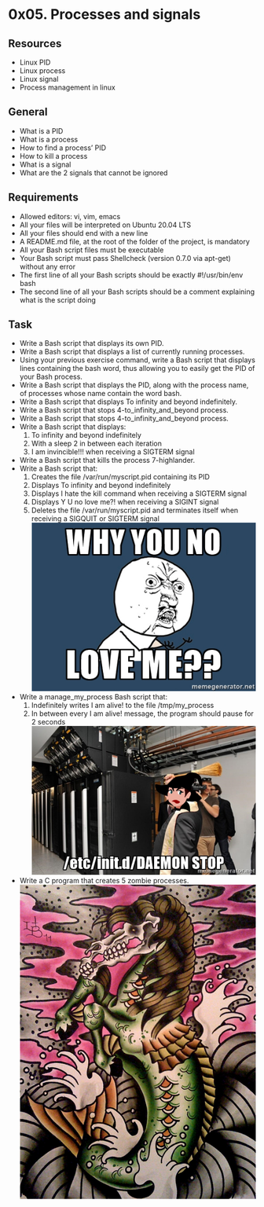# 0x05. Processes and signals

## Resources
- Linux PID
- Linux process
- Linux signal
- Process management in linux

## General
- What is a PID
- What is a process
- How to find a process’ PID
- How to kill a process
- What is a signal
- What are the 2 signals that cannot be ignored

## Requirements
- Allowed editors: vi, vim, emacs
- All your files will be interpreted on Ubuntu 20.04 LTS
- All your files should end with a new line
- A README.md file, at the root of the folder of the project, is mandatory
- All your Bash script files must be executable
- Your Bash script must pass Shellcheck (version 0.7.0 via apt-get) without any error
- The first line of all your Bash scripts should be exactly #!/usr/bin/env bash
- The second line of all your Bash scripts should be a comment explaining what is the script doing

## Task
- Write a Bash script that displays its own PID.
- Write a Bash script that displays a list of currently running processes.
- Using your previous exercise command, write a Bash script that displays lines containing the bash word, thus allowing you to easily get the PID of your Bash process.
- Write a Bash script that displays the PID, along with the process name, of processes whose name contain the word bash.
- Write a Bash script that displays To infinity and beyond indefinitely.
- Write a Bash script that stops 4-to_infinity_and_beyond process.
- Write a Bash script that stops 4-to_infinity_and_beyond process.
- Write a Bash script that displays:
    1. To infinity and beyond indefinitely
    2. With a sleep 2 in between each iteration
    3. I am invincible!!! when receiving a SIGTERM signal
- Write a Bash script that kills the process 7-highlander.
- Write a Bash script that:
    1. Creates the file /var/run/myscript.pid containing its PID
    2. Displays To infinity and beyond indefinitely
    3. Displays I hate the kill command when receiving a SIGTERM signal
    4. Displays Y U no love me?! when receiving a SIGINT signal
    5. Deletes the file /var/run/myscript.pid and terminates itself when receiving a SIGQUIT or SIGTERM signal
    ![Alt text](image.png)
- Write a manage_my_process Bash script that:
    1. Indefinitely writes I am alive! to the file /tmp/my_process
    2. In between every I am alive! message, the program should pause for 2 seconds
    ![Alt text](image-1.png)
- Write a C program that creates 5 zombie processes.
    ![Alt text](image-2.png)

